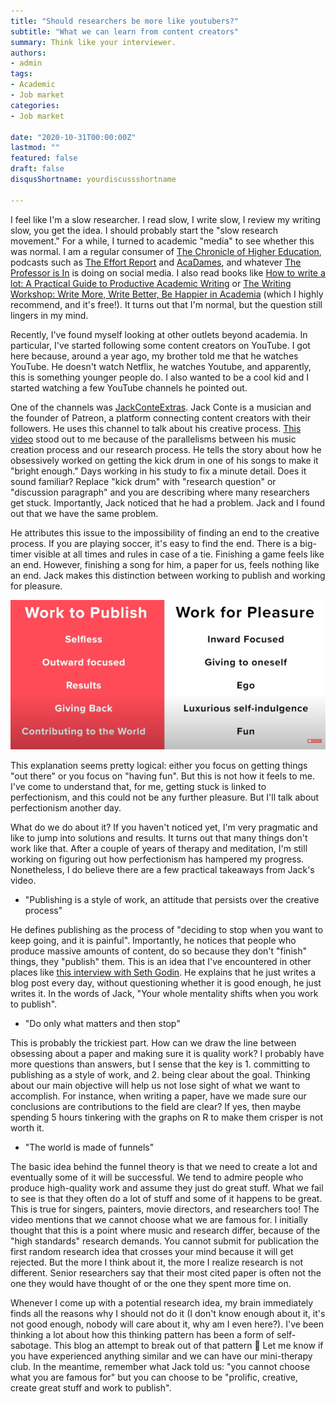 ```yaml
---
title: "Should researchers be more like youtubers?"
subtitle: "What we can learn from content creators"
summary: Think like your interviewer.
authors:
- admin
tags:
- Academic
- Job market
categories:
- Job market

date: "2020-10-31T00:00:00Z"
lastmod: ""
featured: false
draft: false
disqusShortname: yourdiscussshortname

---
```


I feel like I'm a slow researcher. I read slow, I write slow, I review my writing slow, you get the idea. I should probably start the "slow research movement." For a while, I turned to academic "media" to see whether this was normal. I am a regular consumer of [The Chronicle of Higher Education](https://www.chronicle.com/), podcasts such as [The Effort Report](https://effortreport.libsyn.com/) and [AcaDames](https://www.acadamespodcast.com/episodes), and whatever [The Professor is In](https://www.facebook.com/TheProfessorIsIn) is doing on social media. I also read books like [How to write a lot: A Practical Guide to Productive Academic Writing](https://www.amazon.com/-/es/Paul-J-Silvia/dp/1433829738/ref=pd_lpo_14_t_0/139-8005541-4099351?_encoding=UTF8&pd_rd_i=1433829738&pd_rd_r=cd3071f8-d0af-42c5-89fa-52a8af47bcd6&pd_rd_w=c7FdZ&pd_rd_wg=yJDpw&pf_rd_p=16b28406-aa34-451d-8a2e-b3930ada000c&pf_rd_r=EB57K7EK0WM9Z7V5JHT4&psc=1&refRID=EB57K7EK0WM9Z7V5JHT4) or [The Writing Workshop: Write More, Write Better, Be Happier in Academia](https://osf.io/n8pc3/) (which I highly recommend, and it's free!). It turns out that I'm normal, but the question still lingers in my mind.

Recently, I've found myself looking at other outlets beyond academia. In particular, I've started following some content creators on YouTube. I got here because, around a year ago, my brother told me that he watches YouTube. He doesn't watch Netflix, he watches Youtube, and apparently, this is something younger people do. I also wanted to be a cool kid and I started watching a few YouTube channels he pointed out.

One of the channels was [JackConteExtras](https://www.youtube.com/user/JackConteExtras). Jack Conte is a musician and the founder of Patreon, a platform connecting content creators with their followers. He uses this channel to talk about his creative process. [This video](https://www.youtube.com/watch?v=5EuWCFCgy58&t) stood out to me because of the parallelisms between his music creation process and our research process. He tells the story about how he obsessively worked on getting the kick drum in one of his songs to make it "bright enough." Days working in his study to fix a minute detail. Does it sound familiar? Replace "kick drum" with "research question" or "discussion paragraph" and you are describing where many researchers get stuck. Importantly, Jack noticed that he had a problem. Jack and I found out that we have the same problem.

He attributes this issue to the impossibility of finding an end to the creative process. If you are playing soccer, it's easy to find the end. There is a big-timer visible at all times and rules in case of a tie. Finishing a game feels like an end. However, finishing a song for him, a paper for us, feels nothing like an end. Jack makes this distinction between working to publish and working for pleasure.

![Image](jack_conte.png)

This explanation seems pretty logical: either you focus on getting things "out there" or you focus on "having fun". But this is not how it feels to me. I've come to understand that, for me, getting stuck is linked to perfectionism, and this could not be any further pleasure. But I'll talk about perfectionism another day.

What do we do about it? If you haven't noticed yet, I'm very pragmatic and like to jump into solutions and results. It turns out that many things don't work like that. After a couple of years of therapy and meditation, I'm still working on figuring out how perfectionism has hampered my progress. Nonetheless, I do believe there are a few practical takeaways from Jack's video.

- "Publishing is a style of work, an attitude that persists over the creative process"

He defines publishing as the process of "deciding to stop when you want to keep going, and it is painful". Importantly, he notices that people who produce massive amounts of content, do so because they don't "finish" things, they "publish" them. This is an idea that I've encountered in other places like [this interview with Seth Godin](https://open.spotify.com/episode/4Q1SPppkreCKcqYUy0ppQH?si=GSERrIY-SRyUA4mo1J7p6A&dl_branch=1). He explains that he just writes a blog post every day, without questioning whether it is good enough, he just writes it. In the words of Jack, "Your whole mentality shifts when you work to publish".

- "Do only what matters and then stop"

This is probably the trickiest part. How can we draw the line between obsessing about a paper and making sure it is quality work? I probably have more questions than answers, but I sense that the key is 1. committing to publishing as a style of work, and 2. being clear about the goal. Thinking about our main objective will help us not lose sight of what we want to accomplish. For instance, when writing a paper, have we made sure our conclusions are contributions to the field are clear? If yes, then maybe spending 5 hours tinkering with the graphs on R to make them crisper is not worth it.

- "The world is made of funnels"

The basic idea behind the funnel theory is that we need to create a lot and eventually some of it will be successful. We tend to admire people who produce high-quality work and assume they just do great stuff. What we fail to see is that they often do a lot of stuff and some of it happens to be great. This is true for singers, painters, movie directors, and researchers too! The video mentions that we cannot choose what we are famous for. I initially thought that this is a point where music and research differ, because of the "high standards" research demands. You cannot submit for publication the first random research idea that crosses your mind because it will get rejected. But the more I think about it, the more I realize research is not different. Senior researchers say that their most cited paper is often not the one they would have thought of or the one they spent more time on.

Whenever I come up with a potential research idea, my brain immediately finds all the reasons why I should not do it (I don't know enough about it, it's not good enough, nobody will care about it, why am I even here?). I've been thinking a lot about how this thinking pattern has been a form of self-sabotage. This blog an attempt to break out of that pattern 🤭 Let me know if you have experienced anything similar and we can have our mini-therapy club. In the meantime, remember what Jack told us: "you cannot choose what you are famous for" but you can choose to be "prolific, creative, create great stuff and work to publish".